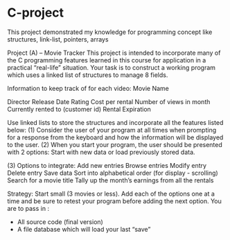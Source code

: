 # C-project
This project demonstrated my knowledge for programming concept like structures, link-list, pointers, arrays

Project (A) – Movie Tracker
This project is intended to incorporate many of the C programming features learned in
this course for application in a practical “real-life” situation. Your task is to construct a
working program which uses a linked list of structures to manage 8 fields.

Information to keep track of for each video: Movie Name

Director
Release Date
Rating
Cost per rental
Number of views in month
Currently rented to (customer id)
Rental Expiration

Use linked lists to store the structures and incorporate all the features listed below:
(1) Consider the user of your program at all times when prompting for a response from
the keyboard and how the information will be displayed to the user.
(2) When you start your program, the user should be presented with 2 options:
Start with new data or load previously stored data.

(3) Options to integrate: Add new entries
Browse entries
Modify entry
Delete entry
Save data
Sort into alphabetical order (for display - scrolling)
Search for a movie title
Tally up the month’s earnings from all the rentals

Strategy:
Start small (3 movies or less). Add each of the options one at a time and be sure to
retest your program before adding the next option. You are to pass in :
- All source code (final version)
- A file database which will load your last “save”
